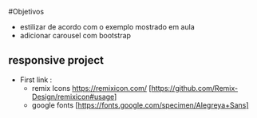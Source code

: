 #Objetivos
 - estilizar de acordo com o exemplo mostrado em aula
 - adicionar carousel com bootstrap
 
 
## responsive project

- First link :
  - remix Icons
    <https://remixicon.com/> [https://github.com/Remix-Design/remixicon#usage]
  - google fonts 
     [https://fonts.google.com/specimen/Alegreya+Sans]
